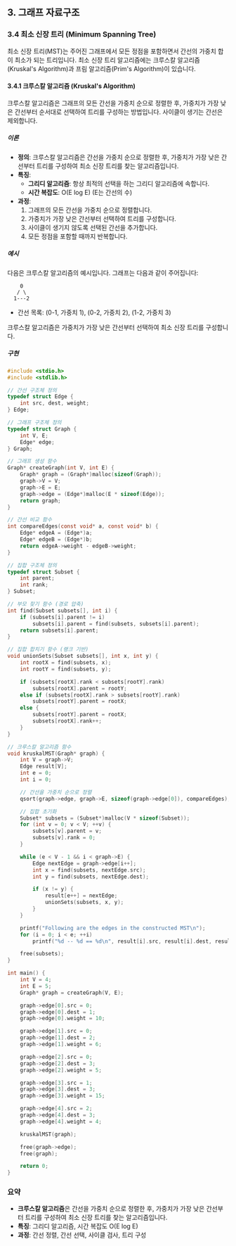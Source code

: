## 3. 그래프 자료구조

### 3.4 최소 신장 트리 (Minimum Spanning Tree)

최소 신장 트리(MST)는 주어진 그래프에서 모든 정점을 포함하면서 간선의 가중치 합이 최소가 되는 트리입니다. 최소 신장 트리 알고리즘에는 크루스칼 알고리즘(Kruskal's Algorithm)과 프림 알고리즘(Prim's Algorithm)이 있습니다.

#### 3.4.1 크루스칼 알고리즘 (Kruskal's Algorithm)

크루스칼 알고리즘은 그래프의 모든 간선을 가중치 순으로 정렬한 후, 가중치가 가장 낮은 간선부터 순서대로 선택하여 트리를 구성하는 방법입니다. 사이클이 생기는 간선은 제외합니다.

##### 이론

- **정의**: 크루스칼 알고리즘은 간선을 가중치 순으로 정렬한 후, 가중치가 가장 낮은 간선부터 트리를 구성하여 최소 신장 트리를 찾는 알고리즘입니다.
- **특징**:
  - **그리디 알고리즘**: 항상 최적의 선택을 하는 그리디 알고리즘에 속합니다.
  - **시간 복잡도**: O(E log E) (E는 간선의 수)
- **과정**:
  1. 그래프의 모든 간선을 가중치 순으로 정렬합니다.
  2. 가중치가 가장 낮은 간선부터 선택하여 트리를 구성합니다.
  3. 사이클이 생기지 않도록 선택된 간선을 추가합니다.
  4. 모든 정점을 포함할 때까지 반복합니다.

##### 예시

다음은 크루스칼 알고리즘의 예시입니다. 그래프는 다음과 같이 주어집니다:

```
    0
   / \
  1---2
```

- 간선 목록: (0-1, 가중치 1), (0-2, 가중치 2), (1-2, 가중치 3)

크루스칼 알고리즘은 가중치가 가장 낮은 간선부터 선택하여 최소 신장 트리를 구성합니다.

##### 구현

```c
#include <stdio.h>
#include <stdlib.h>

// 간선 구조체 정의
typedef struct Edge {
    int src, dest, weight;
} Edge;

// 그래프 구조체 정의
typedef struct Graph {
    int V, E;
    Edge* edge;
} Graph;

// 그래프 생성 함수
Graph* createGraph(int V, int E) {
    Graph* graph = (Graph*)malloc(sizeof(Graph));
    graph->V = V;
    graph->E = E;
    graph->edge = (Edge*)malloc(E * sizeof(Edge));
    return graph;
}

// 간선 비교 함수
int compareEdges(const void* a, const void* b) {
    Edge* edgeA = (Edge*)a;
    Edge* edgeB = (Edge*)b;
    return edgeA->weight - edgeB->weight;
}

// 집합 구조체 정의
typedef struct Subset {
    int parent;
    int rank;
} Subset;

// 부모 찾기 함수 (경로 압축)
int find(Subset subsets[], int i) {
    if (subsets[i].parent != i)
        subsets[i].parent = find(subsets, subsets[i].parent);
    return subsets[i].parent;
}

// 집합 합치기 함수 (랭크 기반)
void unionSets(Subset subsets[], int x, int y) {
    int rootX = find(subsets, x);
    int rootY = find(subsets, y);

    if (subsets[rootX].rank < subsets[rootY].rank)
        subsets[rootX].parent = rootY;
    else if (subsets[rootX].rank > subsets[rootY].rank)
        subsets[rootY].parent = rootX;
    else {
        subsets[rootY].parent = rootX;
        subsets[rootX].rank++;
    }
}

// 크루스칼 알고리즘 함수
void kruskalMST(Graph* graph) {
    int V = graph->V;
    Edge result[V];
    int e = 0;
    int i = 0;

    // 간선을 가중치 순으로 정렬
    qsort(graph->edge, graph->E, sizeof(graph->edge[0]), compareEdges);

    // 집합 초기화
    Subset* subsets = (Subset*)malloc(V * sizeof(Subset));
    for (int v = 0; v < V; ++v) {
        subsets[v].parent = v;
        subsets[v].rank = 0;
    }

    while (e < V - 1 && i < graph->E) {
        Edge nextEdge = graph->edge[i++];
        int x = find(subsets, nextEdge.src);
        int y = find(subsets, nextEdge.dest);

        if (x != y) {
            result[e++] = nextEdge;
            unionSets(subsets, x, y);
        }
    }

    printf("Following are the edges in the constructed MST\n");
    for (i = 0; i < e; ++i)
        printf("%d -- %d == %d\n", result[i].src, result[i].dest, result[i].weight);

    free(subsets);
}

int main() {
    int V = 4;
    int E = 5;
    Graph* graph = createGraph(V, E);

    graph->edge[0].src = 0;
    graph->edge[0].dest = 1;
    graph->edge[0].weight = 10;

    graph->edge[1].src = 0;
    graph->edge[1].dest = 2;
    graph->edge[1].weight = 6;

    graph->edge[2].src = 0;
    graph->edge[2].dest = 3;
    graph->edge[2].weight = 5;

    graph->edge[3].src = 1;
    graph->edge[3].dest = 3;
    graph->edge[3].weight = 15;

    graph->edge[4].src = 2;
    graph->edge[4].dest = 3;
    graph->edge[4].weight = 4;

    kruskalMST(graph);

    free(graph->edge);
    free(graph);

    return 0;
}
```

### 요약

- **크루스칼 알고리즘**은 간선을 가중치 순으로 정렬한 후, 가중치가 가장 낮은 간선부터 트리를 구성하여 최소 신장 트리를 찾는 알고리즘입니다.
- **특징**: 그리디 알고리즘, 시간 복잡도 O(E log E)
- **과정**: 간선 정렬, 간선 선택, 사이클 검사, 트리 구성
